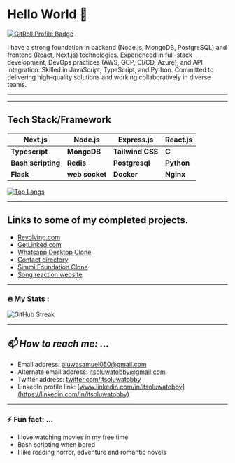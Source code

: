# Hello World :wave:

<a href="https://gitroll.io/profile/u7PjiY0mmWcdZKujBPYEumT5EoNQ2" target="_blank"><img src="https://gitroll.io/api/badges/profiles/v1/u7PjiY0mmWcdZKujBPYEumT5EoNQ2" alt="GitRoll Profile Badge"/></a>

I have a strong foundation in backend (Node.js, MongoDB, PostgreSQL) and frontend (React, Next.js) technologies. Experienced in full-stack development, DevOps practices (AWS, GCP, CI/CD, Azure), and API integration. Skilled in JavaScript, TypeScript, and Python. Committed to delivering high-quality solutions and working collaboratively in diverse teams.
____

<!--
Summary of responsibilities:
* Developed user-friendly interfaces using React, Nextjs and also improved client side application performance;
     * by optimizing static images
     * employed the use of Open graphs (to enhance SEO).
* Using Node.js with express:
     * Developed server-side logics
     * REST API performance optimization
     * integration with third-party services,
maintenance and security of the application server.
* Worked closely with AWS resources, such as;
     * API gateway
     * Simple Queue Service (SQS)
     * AWS Lambdas
     * S3 buckets.
     * ECR and ECS
* Server side deployment, using CI - CD method with Bitbucket and Aws ECS , ECR.
-->
  
<!--- [x] ALX Africa --> 
***

## Tech Stack/Framework

 | Next.js | Node.js | Express.js | React.js |
 | ----------- | ----------- | ------------ | ------------- | 
 | **Typescript** | **MongoDB** | **Tailwind CSS** | **C** |
 | **Bash scripting** | **Redis** | **Postgresql** | **Python** |
 | **Flask** | **web socket** | **Docker** | **Nginx** |
<!-- https://github-readme-stats-itsoluwatobby-gmailcom.vercel.app/ -->
[![Top Langs](https://github-readme-stats-itsoluwatobby-gmailcom.vercel.app/api/top-langs/?username=itsoluwatobby&layout=compact&theme=vision-friendly-dark)](https://github.com/anuraghazra/github-readme-stats)
<!--[![Top Langs](https://github-readme-stats.vercel.app/api/top-langs/?username=itsoluwatobby&theme=dark&background=363636)](https://github.com/anuraghazra/github-readme-stats)-->
___
## Links to some of my completed projects.
- [Revolving.com](https://revolving.vercel.app/)
- [GetLinked.com](https://getlinked-contest-oluwatobi.vercel.app/)
- [Whatsapp Desktop Clone](https://whatsapp-desktop-clone.onrender.com)
- [Contact directory](https://contact-directory-green.vercel.app/)
- [Simmi Foundation Clone](https://simmi-foundation.onrender.com/)
- [Song reaction website](https://graciereacts.onrender.com)
<!-- [Blog site](https://blog-app-ipou.onrender.com/)
 [Resume Builder App](https://resume-builder-u0ip.onrender.com)-->
___
### :fire: My Stats :
![GitHub Streak](http://github-readme-streak-stats.herokuapp.com?user=itsoluwatobby&theme=dark&background=000000)
___
 ## _📫 How to reach me: ..._
 - Email address: [oluwasamuel050@gmail.com](mailto:oluwasamuel050@gmail.com)
 - Alternate email address: [itsoluwatobby@gmail.com](mailto:itsoluwatobby@gmail.com)
 - Twitter address: [twitter.com/itsoluwatobby](https://twitter.com/itsoluwatobby)
 - LinkedIn profile link: [www.linkedin.com/in/itsoluwatobby](https://linkedin.com/in/itsoluwatobby)
 <!-- Whatsapp contact: +2348100281607 -->
---
### ⚡ Fun fact: ...
- I love watching movies in my free time
- Bash scripting when bored
- I like reading horror, adventure and romantic novels
